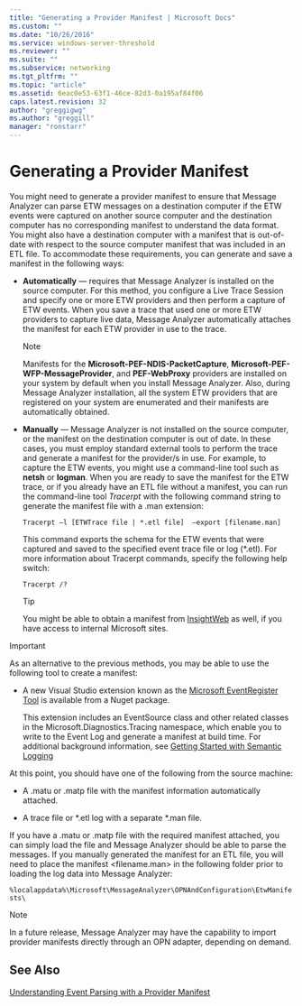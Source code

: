 ```yaml
---
title: "Generating a Provider Manifest | Microsoft Docs"
ms.custom: ""
ms.date: "10/26/2016"
ms.service: windows-server-threshold
ms.reviewer: ""
ms.suite: ""
ms.subservice: networking
ms.tgt_pltfrm: ""
ms.topic: "article"
ms.assetid: 6eac0e53-63f1-46ce-82d3-0a195af84f06
caps.latest.revision: 32
author: "greggigwg"
ms.author: "greggill"
manager: "ronstarr"
---
```


# Generating a Provider Manifest

You might need to generate a provider manifest to ensure that Message Analyzer can parse ETW messages on a destination computer if the ETW events were captured on another source computer and the destination computer has no corresponding manifest to understand the data format. You might also have a destination computer with a manifest that is out-of-date with respect to the source computer manifest that was included in an ETL file. To accommodate these requirements, you can generate and save a manifest in the following ways:  
  
-   **Automatically** — requires that Message Analyzer is installed on the source computer. For this method, you configure a Live Trace Session and specify one or more ETW providers and then perform a capture of ETW events. When you save a trace that used one or more ETW providers to capture live data, Message Analyzer automatically attaches the manifest for each ETW provider in use to the trace.  
  
    > [!NOTE]
    >  Manifests for the **Microsoft-PEF-NDIS-PacketCapture**, **Microsoft-PEF-WFP-MessageProvider**, and **PEF-WebProxy** providers are installed on your system by default when you install Message Analyzer. Also, during Message Analyzer installation, all the system ETW providers that are registered on your system are enumerated and their manifests are automatically obtained.  
  
-   **Manually** — Message Analyzer is not installed on the source computer, or the manifest on the destination computer is out of date. In these cases, you must employ standard external tools to perform the trace and generate a manifest for the provider/s in use. For example, to capture the ETW events, you might use a command-line tool such as **netsh** or **logman**. When you are ready to save the manifest for the ETW trace, or if you already have an ETL file without a manifest, you can run the command-line tool *Tracerpt* with the following command string to generate the manifest file with a .man extension:  
  
     `Tracerpt –l [ETWTrace file | *.etl file]  –export [filename.man]`  
  
     This command exports the schema for the ETW events that were captured and saved to the specified event trace file or log (*.etl). For more information about Tracerpt commands, specify the following help switch:  
  
     `Tracerpt /?`  
  
    > [!TIP]
    >  You might be able to obtain a manifest from [InsightWeb](https://go.microsoft.com/fwlink/?LinkId=523819) as well, if you have access to internal Microsoft sites.  
  
> [!IMPORTANT]
>  As an alternative to the previous methods, you may be able to use the following tool to create a manifest:  
>   
>  -   A new Visual Studio extension known as the [Microsoft EventRegister Tool](https://www.nuget.org/packages/Microsoft.Diagnostics.Tracing.EventRegister) is available from a Nuget package.  
>   
>      This extension includes an EventSource class and other related classes in the Microsoft.Diagnostics.Tracing namespace, which enable you to write to the Event Log and generate a manifest at build time. For additional background information, see [Getting Started with Semantic Logging](https://blogs.endjin.com/2014/04/getting-started-with-semantic-logging/)  
  
 At this point, you should have one of the following from the source machine:  
  
-   A .matu or .matp file with the manifest information automatically attached.  
  
-   A trace file or *.etl log with a separate \*.man file.  
  
If you have a .matu or .matp file with the required manifest attached, you can simply load the file and Message Analyzer should be able to parse the messages.  If you manually generated the manifest for an ETL file, you will need to place the manifest \<filename.man> in the following folder prior to loading the log data into Message Analyzer:  
  
`%localappdata%\Microsoft\MessageAnalyzer\OPNAndConfiguration\EtwManifests\`  
  
> [!NOTE]
>  In a future release, Message Analyzer may have the capability to import provider manifests directly through an OPN adapter, depending on demand.  
  
## See Also  

[Understanding Event Parsing with a Provider Manifest](understanding-event-parsing-with-a-provider-manifest.md)